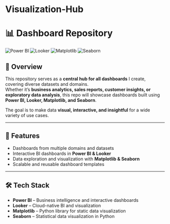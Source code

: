 # Visualization-Hub


# 📊 Dashboard Repository

![Power BI](https://img.shields.io/badge/Power%20BI-F2C811?style=for-the-badge&logo=powerbi&logoColor=black)
![Looker](https://img.shields.io/badge/Looker-4285F4?style=for-the-badge&logo=looker&logoColor=white)
![Matplotlib](https://img.shields.io/badge/Matplotlib-004B87?style=for-the-badge&logo=python&logoColor=white)
![Seaborn](https://img.shields.io/badge/Seaborn-4C9A2A?style=for-the-badge&logo=python&logoColor=white)


## 📖 Overview
This repository serves as a **central hub for all dashboards** I create, covering diverse datasets and domains.  
Whether it’s **business analytics, sales reports, customer insights, or exploratory data analysis**, this repo will showcase dashboards built using **Power BI, Looker, Matplotlib, and Seaborn**.  

The goal is to make data **visual, interactive, and insightful** for a wide variety of use cases.

---

## 🚀 Features
- Dashboards from multiple domains and datasets  
- Interactive BI dashboards in **Power BI & Looker**  
- Data exploration and visualization with **Matplotlib & Seaborn**  
- Scalable and reusable dashboard templates  


---

## 🛠️ Tech Stack
- **Power BI** – Business intelligence and interactive dashboards  
- **Looker** – Cloud-native BI and visualization  
- **Matplotlib** – Python library for static data visualization  
- **Seaborn** – Statistical data visualization in Python  
